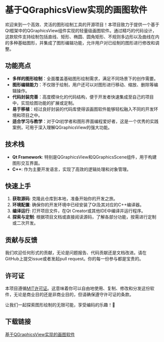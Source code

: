 # 基于QGraphicsView实现的画图软件

欢迎来到一个高效、灵活的图形绘制工具的开源项目！本项目致力于提供一个基于Qt框架中的QGraphicsView组件实现的轻量级画图软件。通过精巧的代码设计，这款软件支持绘制包括直线、矩形、椭圆、圆角矩形、不规则多边形以及曲线在内的多种基础图形，并集成了图形编辑功能，允许用户对已绘制的图形进行修改和调整。

## 功能亮点

- **多样的图形绘制**：全面覆盖基础图形绘制需求，满足不同场景下的创作需要。
- **图形编辑能力**：不仅限于绘制，用户还可以对图形进行移动、缩放、删除等编辑操作。
- **代码封装完善**：高度模块化的代码结构，便于开发者快速集成至自己的项目中，实现绘图功能的扩展或定制。
- **易于移植**：经过良好封装的代码库使得该画图软件能够轻松融入不同的开发环境和项目之中。
- **适合学习与教学**：对于Qt初学者和图形界面编程爱好者，这是一个优秀的实践案例，可用于深入理解QGraphicsView的强大功能。

## 技术栈

- **Qt Framework**: 特别是QGraphicsView和QGraphicsScene组件，用于构建图形交互界面。
- **C++**: 作为主要开发语言，实现了高效的逻辑处理和对象管理。

## 快速上手

1. **获取源码**: 克隆此仓库到本地，准备开始你的开发之旅。
2. **环境配置**: 确保你的开发环境中已经安装了Qt及其对应的C++编译器。
3. **编译运行**: 打开项目文件，在Qt Creator或其他IDE中编译并运行程序。
4. **探索与定制**: 根据项目文档或直接阅读源码，了解各部分功能，按需进行定制或二次开发。

## 贡献与反馈

我们欢迎任何形式的贡献，无论是问题报告、代码贡献还是文档改进。请在GitHub上提交issue或者发起pull request。你的每一份参与都是宝贵的。

## 许可证

本项目遵循[MIT许可证](LICENSE)。这意味着你可以自由地使用、复制、修改和分发这份软件，无论是商业目的还是非商业目的，但请确保遵守许可证的条款。

让我们一起探索图形绘制的无限可能，享受编码的乐趣！🌟

## 下载链接

[基于QGraphicsView实现的画图软件](https://pan.quark.cn/s/4590fe77c815)